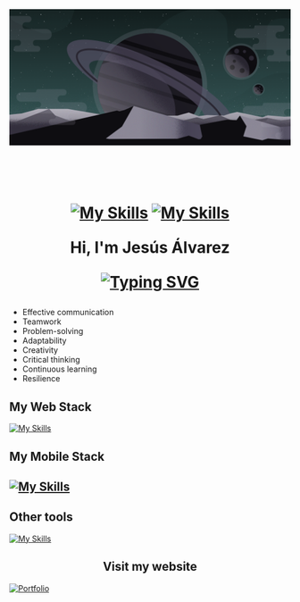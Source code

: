 <img src="https://github.com/Kanin-020/Kanin-020/blob/main/resources/Banner.webp">

<h1 align="center">

<br>

[![My Skills](https://skillicons.dev/icons?i=linkedin)](https://www.linkedin.com/in/jesus-alvarez-profile/)
[![My Skills](https://skillicons.dev/icons?i=instagram)](https://instagram.com/kanin_021)

Hi, I'm Jesús Álvarez

[![Typing SVG](https://readme-typing-svg.demolab.com?font=Fira+Code&size=40&pause=1000&color=5CF5F5&center=true&vCenter=true&random=false&width=700&lines=Software+Engineer;JavaScript+Developer;Web+Developer;Mobile+Developer)](https://git.io/typing-svg)

</h1>


<ul>
  <li>Effective communication</li>
  <li>Teamwork</li>
  <li>Problem-solving</li>
  <li>Adaptability</li>
  <li>Creativity</li>
  <li>Critical thinking</li>
  <li>Continuous learning</li>
  <li>Resilience</li>

</ul>

<p align="left"></p>

<h2 align="left">My Web Stack</h2>

[![My Skills](https://skillicons.dev/icons?i=html,css,scss,js,ts,nodejs,angular,react,electron&perline=3)](https://skillicons.dev)

<h2 align="left">My Mobile Stack<h2>

[![My Skills](https://skillicons.dev/icons?i=java,androidstudio&perline=3)](https://skillicons.dev)

<h2 align="left">Other tools</h2>

[![My Skills](https://skillicons.dev/icons?i=vscode,git,postman,jenkins,docker,linux,mongo,mysql,express&perline=3)](https://skillicons.dev)

<h2 align="center">Visit my website</h2>

[![Portfolio](https://img.shields.io/badge/Portfolio-%23000000.svg?style=for-the-badge&logo=firefox&logoColor=#FF7139)](https://jesus-alvarez-portfolio.web.app/)

